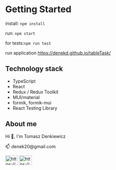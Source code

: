 # Getting Started

install: `npm install`

run: `npm start`

for tests:`npm run test`

run application https://denekd.github.io/tableTask/

## Technology stack

- TypeScript
- React
- Redux / Redux Toolkit
- MUI/material
- formik, formik-mui
- React Testing Library

## About me

<p  align="left">Hi 👋, I'm Tomasz Denkiewicz</p>
📫 denek20@gmail.com

<p align="left">  
<a href="https://www.linkedin.com/in/tomasz-denkiewicz-70700276/" target="blank"><img align="center" src="https://raw.githubusercontent.com/rahuldkjain/github-profile-readme-generator/master/src/images/icons/Social/linked-in-alt.svg" alt="https://www.linkedin.com/in/tomasz-denkiewicz-70700276/" height="30" width="40" /></a>  
<a href="https://www.facebook.com/tomasz.denkiewicz.1" target="blank"><img align="center" src="https://raw.githubusercontent.com/rahuldkjain/github-profile-readme-generator/master/src/images/icons/Social/facebook.svg" alt="https://www.facebook.com/tomasz.denkiewicz.1" height="30" width="40" /></a>  
</p>
